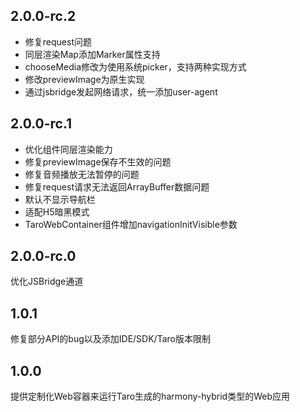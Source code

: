 ## 2.0.0-rc.2
- 修复request问题
- 同层渲染Map添加Marker属性支持
- chooseMedia修改为使用系统picker，支持两种实现方式
- 修改previewImage为原生实现
- 通过jsbridge发起网络请求，统一添加user-agent

## 2.0.0-rc.1
- 优化组件同层渲染能力
- 修复previewImage保存不生效的问题
- 修复音频播放无法暂停的问题
- 修复request请求无法返回ArrayBuffer数据问题
- 默认不显示导航栏
- 适配H5暗黑模式
- TaroWebContainer组件增加navigationInitVisible参数

## 2.0.0-rc.0
优化JSBridge通道

## 1.0.1
修复部分API的bug以及添加IDE/SDK/Taro版本限制

## 1.0.0
提供定制化Web容器来运行Taro生成的harmony-hybrid类型的Web应用
